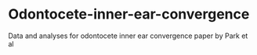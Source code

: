 # Odontocete-inner-ear-convergence
Data and analyses for odontocete inner ear convergence paper by Park et al
